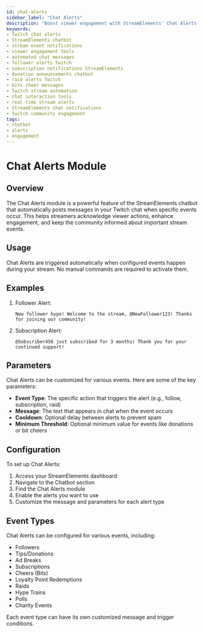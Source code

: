 ```yaml
---
id: chat-alerts
sidebar_label: "Chat Alerts"
description: "Boost viewer engagement with StreamElements' Chat Alerts module. Automate Twitch notifications and create dynamic chat experiences for your stream."
keywords:
- Twitch chat alerts
- StreamElements chatbot
- stream event notifications
- viewer engagement tools
- automated chat messages
- follower alerts Twitch
- subscription notifications StreamElements
- donation announcements chatbot
- raid alerts Twitch
- bits cheer messages
- Twitch stream automation
- chat interaction tools
- real-time stream alerts
- StreamElements chat notifications
- Twitch community engagement
tags:
- chatbot
- alerts
- engagement
---
```


# Chat Alerts Module

## Overview

The Chat Alerts module is a powerful feature of the StreamElements chatbot that automatically posts messages in your Twitch chat when specific events occur. This helps streamers acknowledge viewer actions, enhance engagement, and keep the community informed about important stream events.

## Usage

Chat Alerts are triggered automatically when configured events happen during your stream. No manual commands are required to activate them.

## Examples

1. Follower Alert:
   ```
   New follower hype! Welcome to the stream, @NewFollower123! Thanks for joining our community!
   ```

2. Subscription Alert:
   ```
   @Subscriber456 just subscribed for 3 months! Thank you for your continued support!
   ```

## Parameters

Chat Alerts can be customized for various events. Here are some of the key parameters:

- **Event Type**: The specific action that triggers the alert (e.g., follow, subscription, raid)
- **Message**: The text that appears in chat when the event occurs
- **Cooldown**: Optional delay between alerts to prevent spam
- **Minimum Threshold**: Optional minimum value for events like donations or bit cheers

## Configuration

To set up Chat Alerts:

1. Access your StreamElements dashboard
2. Navigate to the Chatbot section
3. Find the Chat Alerts module
4. Enable the alerts you want to use
5. Customize the message and parameters for each alert type

## Event Types

Chat Alerts can be configured for various events, including:

- Followers
- Tips/Donations
- Ad Breaks
- Subscriptions
- Cheers (Bits)
- Loyalty Point Redemptions
- Raids
- Hype Trains
- Polls
- Charity Events

Each event type can have its own customized message and trigger conditions.
